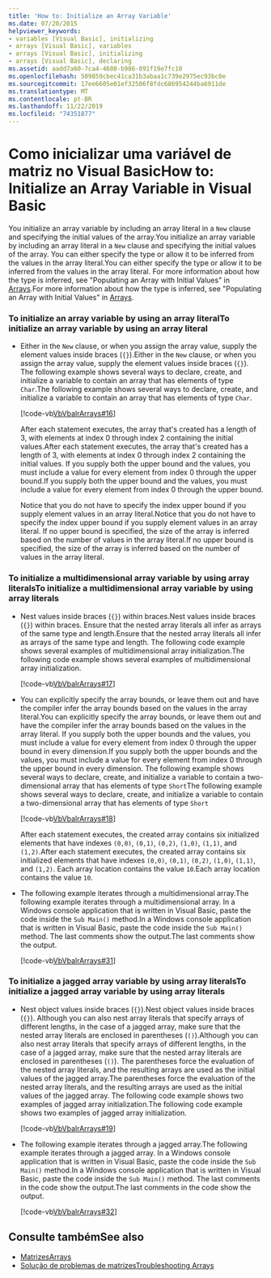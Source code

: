 ```yaml
---
title: 'How to: Initialize an Array Variable'
ms.date: 07/20/2015
helpviewer_keywords:
- variables [Visual Basic], initializing
- arrays [Visual Basic], variables
- arrays [Visual Basic], initializing
- arrays [Visual Basic], declaring
ms.assetid: aadd7a60-7ca4-4608-b986-091f19e7fc10
ms.openlocfilehash: 509859cbec41ca31b3abaa1c739e2975ec93bc0e
ms.sourcegitcommit: 17ee6605e01ef32506f8fdc686954244ba6911de
ms.translationtype: MT
ms.contentlocale: pt-BR
ms.lasthandoff: 11/22/2019
ms.locfileid: "74351877"
---
```

# <a name="how-to-initialize-an-array-variable-in-visual-basic"></a><span data-ttu-id="5d27e-102">Como inicializar uma variável de matriz no Visual Basic</span><span class="sxs-lookup"><span data-stu-id="5d27e-102">How to: Initialize an Array Variable in Visual Basic</span></span>
<span data-ttu-id="5d27e-103">You initialize an array variable by including an array literal in a `New` clause and specifying the initial values of the array.</span><span class="sxs-lookup"><span data-stu-id="5d27e-103">You initialize an array variable by including an array literal in a `New` clause and specifying the initial values of the array.</span></span> <span data-ttu-id="5d27e-104">You can either specify the type or allow it to be inferred from the values in the array literal.</span><span class="sxs-lookup"><span data-stu-id="5d27e-104">You can either specify the type or allow it to be inferred from the values in the array literal.</span></span> <span data-ttu-id="5d27e-105">For more information about how the type is inferred, see "Populating an Array with Initial Values" in [Arrays](../../../../visual-basic/programming-guide/language-features/arrays/index.md).</span><span class="sxs-lookup"><span data-stu-id="5d27e-105">For more information about how the type is inferred, see "Populating an Array with Initial Values" in [Arrays](../../../../visual-basic/programming-guide/language-features/arrays/index.md).</span></span>  
  
### <a name="to-initialize-an-array-variable-by-using-an-array-literal"></a><span data-ttu-id="5d27e-106">To initialize an array variable by using an array literal</span><span class="sxs-lookup"><span data-stu-id="5d27e-106">To initialize an array variable by using an array literal</span></span>  
  
- <span data-ttu-id="5d27e-107">Either in the `New` clause, or when you assign the array value, supply the element values inside braces (`{}`).</span><span class="sxs-lookup"><span data-stu-id="5d27e-107">Either in the `New` clause, or when you assign the array value, supply the element values inside braces (`{}`).</span></span> <span data-ttu-id="5d27e-108">The following example shows several ways to declare, create, and initialize a variable to contain an array that has elements of type `Char`.</span><span class="sxs-lookup"><span data-stu-id="5d27e-108">The following example shows several ways to declare, create, and initialize a variable to contain an array that has elements of type `Char`.</span></span>  
  
     [!code-vb[VbVbalrArrays#16](~/samples/snippets/visualbasic/VS_Snippets_VBCSharp/VbVbalrArrays/VB/Class1.vb#16)]  
  
     <span data-ttu-id="5d27e-109">After each statement executes, the array that's created has a length of 3, with elements at index 0 through index 2 containing the initial values.</span><span class="sxs-lookup"><span data-stu-id="5d27e-109">After each statement executes, the array that's created has a length of 3, with elements at index 0 through index 2 containing the initial values.</span></span> <span data-ttu-id="5d27e-110">If you supply both the upper bound and the values, you must include a value for every element from index 0 through the upper bound.</span><span class="sxs-lookup"><span data-stu-id="5d27e-110">If you supply both the upper bound and the values, you must include a value for every element from index 0 through the upper bound.</span></span>  
  
     <span data-ttu-id="5d27e-111">Notice that you do not have to specify the index upper bound if you supply element values in an array literal.</span><span class="sxs-lookup"><span data-stu-id="5d27e-111">Notice that you do not have to specify the index upper bound if you supply element values in an array literal.</span></span> <span data-ttu-id="5d27e-112">If no upper bound is specified, the size of the array is inferred based on the number of values in the array literal.</span><span class="sxs-lookup"><span data-stu-id="5d27e-112">If no upper bound is specified, the size of the array is inferred based on the number of values in the array literal.</span></span>  
  
### <a name="to-initialize-a-multidimensional-array-variable-by-using-array-literals"></a><span data-ttu-id="5d27e-113">To initialize a multidimensional array variable by using array literals</span><span class="sxs-lookup"><span data-stu-id="5d27e-113">To initialize a multidimensional array variable by using array literals</span></span>  
  
- <span data-ttu-id="5d27e-114">Nest values inside braces (`{}`) within braces.</span><span class="sxs-lookup"><span data-stu-id="5d27e-114">Nest values inside braces (`{}`) within braces.</span></span> <span data-ttu-id="5d27e-115">Ensure that the nested array literals all infer as arrays of the same type and length.</span><span class="sxs-lookup"><span data-stu-id="5d27e-115">Ensure that the nested array literals all infer as arrays of the same type and length.</span></span> <span data-ttu-id="5d27e-116">The following code example shows several examples of multidimensional array initialization.</span><span class="sxs-lookup"><span data-stu-id="5d27e-116">The following code example shows several examples of multidimensional array initialization.</span></span>  
  
     [!code-vb[VbVbalrArrays#17](~/samples/snippets/visualbasic/VS_Snippets_VBCSharp/VbVbalrArrays/VB/Class1.vb#17)]  
  
- <span data-ttu-id="5d27e-117">You can explicitly specify the array bounds, or leave them out and have the compiler infer the array bounds based on the values in the array literal.</span><span class="sxs-lookup"><span data-stu-id="5d27e-117">You can explicitly specify the array bounds, or leave them out and have the compiler infer the array bounds based on the values in the array literal.</span></span> <span data-ttu-id="5d27e-118">If you supply both the upper bounds and the values, you must include a value for every element from index 0 through the upper bound in every dimension.</span><span class="sxs-lookup"><span data-stu-id="5d27e-118">If you supply both the upper bounds and the values, you must include a value for every element from index 0 through the upper bound in every dimension.</span></span> <span data-ttu-id="5d27e-119">The following example shows several ways to declare, create, and initialize a variable to contain a two-dimensional array that has elements of type `Short`</span><span class="sxs-lookup"><span data-stu-id="5d27e-119">The following example shows several ways to declare, create, and initialize a variable to contain a two-dimensional array that has elements of type `Short`</span></span>  
  
     [!code-vb[VbVbalrArrays#18](~/samples/snippets/visualbasic/VS_Snippets_VBCSharp/VbVbalrArrays/VB/Class1.vb#18)]  
  
     <span data-ttu-id="5d27e-120">After each statement executes, the created array contains six initialized elements that have indexes `(0,0)`, `(0,1)`, `(0,2)`, `(1,0)`, `(1,1)`, and `(1,2)`.</span><span class="sxs-lookup"><span data-stu-id="5d27e-120">After each statement executes, the created array contains six initialized elements that have indexes `(0,0)`, `(0,1)`, `(0,2)`, `(1,0)`, `(1,1)`, and `(1,2)`.</span></span> <span data-ttu-id="5d27e-121">Each array location contains the value `10`.</span><span class="sxs-lookup"><span data-stu-id="5d27e-121">Each array location contains the value `10`.</span></span>  
  
- <span data-ttu-id="5d27e-122">The following example iterates through a multidimensional array.</span><span class="sxs-lookup"><span data-stu-id="5d27e-122">The following example iterates through a multidimensional array.</span></span> <span data-ttu-id="5d27e-123">In a Windows console application that is written in Visual Basic, paste the code inside the `Sub Main()` method.</span><span class="sxs-lookup"><span data-stu-id="5d27e-123">In a Windows console application that is written in Visual Basic, paste the code inside the `Sub Main()` method.</span></span> <span data-ttu-id="5d27e-124">The last comments show the output.</span><span class="sxs-lookup"><span data-stu-id="5d27e-124">The last comments show the output.</span></span>  
  
     [!code-vb[VbVbalrArrays#31](~/samples/snippets/visualbasic/VS_Snippets_VBCSharp/VbVbalrArrays/VB/Class1.vb#31)]  
  
### <a name="to-initialize-a-jagged-array-variable-by-using-array-literals"></a><span data-ttu-id="5d27e-125">To initialize a jagged array variable by using array literals</span><span class="sxs-lookup"><span data-stu-id="5d27e-125">To initialize a jagged array variable by using array literals</span></span>  
  
- <span data-ttu-id="5d27e-126">Nest object values inside braces (`{}`).</span><span class="sxs-lookup"><span data-stu-id="5d27e-126">Nest object values inside braces (`{}`).</span></span> <span data-ttu-id="5d27e-127">Although you can also nest array literals that specify arrays of different lengths, in the case of a jagged array, make sure that the nested array literals are enclosed in parentheses (`()`).</span><span class="sxs-lookup"><span data-stu-id="5d27e-127">Although you can also nest array literals that specify arrays of different lengths, in the case of a jagged array, make sure that the nested array literals are enclosed in parentheses (`()`).</span></span> <span data-ttu-id="5d27e-128">The parentheses force the evaluation of the nested array literals, and the resulting arrays are used as the initial values of the jagged array.</span><span class="sxs-lookup"><span data-stu-id="5d27e-128">The parentheses force the evaluation of the nested array literals, and the resulting arrays are used as the initial values of the jagged array.</span></span> <span data-ttu-id="5d27e-129">The following code example shows two examples of jagged array initialization.</span><span class="sxs-lookup"><span data-stu-id="5d27e-129">The following code example shows two examples of jagged array initialization.</span></span>  
  
     [!code-vb[VbVbalrArrays#19](~/samples/snippets/visualbasic/VS_Snippets_VBCSharp/VbVbalrArrays/VB/Class1.vb#19)]  
  
- <span data-ttu-id="5d27e-130">The following example iterates through a jagged array.</span><span class="sxs-lookup"><span data-stu-id="5d27e-130">The following example iterates through a jagged array.</span></span> <span data-ttu-id="5d27e-131">In a Windows console application that is written in Visual Basic, paste the code inside the `Sub Main()` method.</span><span class="sxs-lookup"><span data-stu-id="5d27e-131">In a Windows console application that is written in Visual Basic, paste the code inside the `Sub Main()` method.</span></span>  <span data-ttu-id="5d27e-132">The last comments in the code show the output.</span><span class="sxs-lookup"><span data-stu-id="5d27e-132">The last comments in the code show the output.</span></span>  
  
     [!code-vb[VbVbalrArrays#32](~/samples/snippets/visualbasic/VS_Snippets_VBCSharp/VbVbalrArrays/VB/Class1.vb#32)]  
  
## <a name="see-also"></a><span data-ttu-id="5d27e-133">Consulte também</span><span class="sxs-lookup"><span data-stu-id="5d27e-133">See also</span></span>

- [<span data-ttu-id="5d27e-134">Matrizes</span><span class="sxs-lookup"><span data-stu-id="5d27e-134">Arrays</span></span>](../../../../visual-basic/programming-guide/language-features/arrays/index.md)
- [<span data-ttu-id="5d27e-135">Solução de problemas de matrizes</span><span class="sxs-lookup"><span data-stu-id="5d27e-135">Troubleshooting Arrays</span></span>](../../../../visual-basic/programming-guide/language-features/arrays/troubleshooting-arrays.md)
